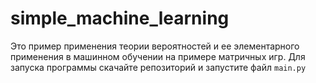 # simple_machine_learning
Это пример применения теории вероятностей и ее элементарного применения в машинном обучении на примере матричных игр.
Для запуска программы скачайте репозиторий и запустите файл ```main.py```